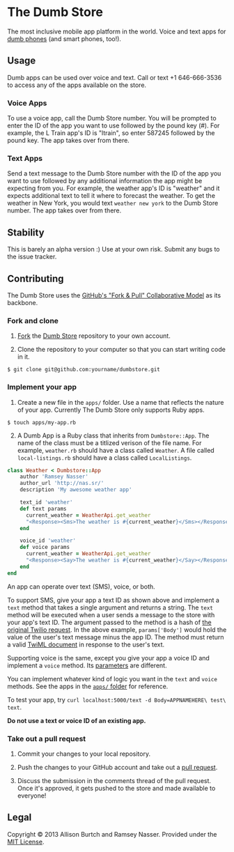 The Dumb Store
==============

The most inclusive mobile app platform in the world. Voice and text apps for [dumb phones](http://en.wikipedia.org/wiki/Feature_phone) (and smart phones, too!).

Usage
-----
Dumb apps can be used over voice and text. Call or text +1 646-666-3536 to access any of the apps available on the store.

### Voice Apps
To use a voice app, call the Dumb Store number. You will be prompted to enter the ID of the app you want to use followed by the pound key (#). For example, the L Train app's ID is "ltrain", so enter 587245 followed by the pound key. The app takes over from there.

### Text Apps
Send a text message to the Dumb Store number with the ID of the app you want to use followed by any additional information the app might be expecting from you. For example, the weather app's ID is "weather" and it expects additional text to tell it where to forecast the weather. To get the weather in New York, you would text `weather new york` to the Dumb Store number. The app takes over from there.

Stability
----------
This is barely an alpha version :) Use at your own risk. Submit any bugs to the issue tracker.

Contributing
------------
The Dumb Store uses the [GitHub's "Fork & Pull" Collaborative Model](https://help.github.com/articles/using-pull-requests) as its backbone.

### Fork and clone
1. [Fork](https://help.github.com/articles/fork-a-repo) the [Dumb Store](https://github.com/dumbstore/dumbstore) repository to your own account.

2. Clone the repository to your computer so that you can start writing code in it.

  ```
  $ git clone git@github.com:yourname/dumbstore.git
  ```

### Implement your app
1. Create a new file in the `apps/` folder. Use a name that reflects the nature of your app. Currently The Dumb Store only supports Ruby apps.

  ```
  $ touch apps/my-app.rb
  ```

2. A Dumb App is a Ruby class that inherits from `Dumbstore::App`. The name of the class must be a titlized verison of the file name. For example, `weather.rb` should have a class called `Weather`. A file called `local-listings.rb` should have a class called `LocalListings`.

  ```ruby
  class Weather < Dumbstore::App
      author 'Ramsey Nasser'
      author_url 'http://nas.sr/'
      description 'My awesome weather app'

      text_id 'weather'
      def text params
        current_weather = WeatherApi.get_weather
        "<Response><Sms>The weather is #{current_weather}</Sms></Response>"
      end

      voice_id 'weather'
      def voice params
        current_weather = WeatherApi.get_weather
        "<Response><Say>The weather is #{current_weather}</Say></Response>"
      end
  end
  ```

  An app can operate over text (SMS), voice, or both.

  To support SMS, give your app a text ID as shown above and implement a `text` method that takes a single argument and returns a string. The `text` method will be executed when a user sends a message to the store with your app's text ID. The argument passed to the method is a hash of [the original Twilio request](http://www.twilio.com/docs/api/twiml/sms/twilio_request). In the above example, `params['Body']` would hold the value of the user's text message minus the app ID. The method must return a valid [TwiML document](http://www.twilio.com/docs/api/twiml) in response to the user's text.

  Supporting voice is the same, except you give your app a voice ID and implement a `voice` method. Its [parameters](http://www.twilio.com/docs/api/twiml/twilio_request) are different.

  You can implement whatever kind of logic you want in the `text` and `voice` methods. See the apps in the [`apps/` folder](https://github.com/dumbstore/dumbstore/tree/master/apps) for reference.

  To test your app, try `curl localhost:5000/text -d Body=APPNAMEHERE\ test\ text`.

  **Do not use a text or voice ID of an existing app.**

### Take out a pull request
1. Commit your changes to your local repository.

2. Push the changes to your GitHub account and take out a [pull request](https://help.github.com/articles/creating-a-pull-request).

3. Discuss the submission in the comments thread of the pull request. Once it's approved, it gets pushed to the store and made available to everyone!


Legal
-----
Copyright © 2013 Allison Burtch and Ramsey Nasser. Provided under the [MIT License](https://github.com/dumbstore/dumbstore/blob/master/LICENSE).
